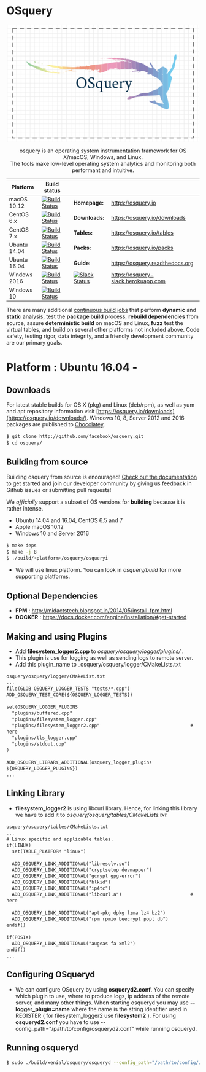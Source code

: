 # OSquery

<p align="center">
<img align="center" src="https://raw.githubusercontent.com/Utkarsh0901/Osquery/master/OSquery_logo.png" alt="osquery logo" width="500"/>

<p align="center">
osquery is an operating system instrumentation framework for OS X/macOS, Windows, and Linux. <br/>
The tools make low-level operating system analytics and monitoring both performant and intuitive.

| Platform | Build status  | | | |
|----------|---------------|---|---|---|
macOS 10.12    | [![Build Status](https://jenkins.osquery.io/job/osqueryMasterBuildOSX10.12/badge/icon)](https://jenkins.osquery.io/job/osqueryMasterBuildOSX10.12/) | | **Homepage:** | https://osquery.io
CentOS 6.x | [![Build Status](https://jenkins.osquery.io/job/osqueryMasterBuildCentOS6/badge/icon)](https://jenkins.osquery.io/job/osqueryMasterBuildCentOS6/) | | **Downloads:** | https://osquery.io/downloads
CentOS 7.x   | [![Build Status](https://jenkins.osquery.io/job/osqueryMasterBuildCentOS7/badge/icon)](https://jenkins.osquery.io/job/osqueryMasterBuildCentOS7/) | | **Tables:** | https://osquery.io/tables
Ubuntu 14.04   | [![Build Status](https://jenkins.osquery.io/job/osqueryMasterBuildUbuntu14/badge/icon)](https://jenkins.osquery.io/job/osqueryMasterBuildUbuntu14/) | | **Packs:** | https://osquery.io/packs
Ubuntu 16.04 | [![Build Status](https://jenkins.osquery.io/job/osqueryMasterBuildUbuntu16/badge/icon)](https://jenkins.osquery.io/job/osqueryMasterBuildUbuntu16/) | | **Guide:** | https://osquery.readthedocs.org
Windows 2016 | [![Build Status](https://jenkins.osquery.io/job/osqueryMasterBuildWindows2016/badge/icon)](https://jenkins.osquery.io/job/osqueryMasterBuildWindows16/) | | [![Slack Status](https://osquery-slack.herokuapp.com/badge.svg)](https://osquery-slack.herokuapp.com) | https://osquery-slack.herokuapp.com
Windows 10 | [![Build Status](https://jenkins.osquery.io/job/osqueryMasterBuildWindows10/badge/icon)](https://jenkins.osquery.io/job/osqueryMasterBuildWindows10/) | | |

There are many additional [continuous build jobs](https://jenkins.osquery.io/) that perform **dynamic** and **static** analysis, test the **package build** process, **rebuild dependencies** from source, assure **deterministic build** on macOS and Linux, **fuzz** test the virtual tables, and build on several other platforms not included above. Code safety, testing rigor, data integrity, and a friendly development community are our primary goals.

# Platform : Ubuntu 16.04 -
## Downloads 

For latest stable builds for OS X (pkg) and Linux (deb/rpm), as well as yum and apt repository information visit [https://osquery.io/downloads](https://osquery.io/downloads/). Windows 10, 8, Server 2012 and 2016 packages are published to [Chocolatey](https://chocolatey.org/packages/osquery).

```bash
$ git clone http://github.com/facebook/osquery.git
$ cd osquery/
```
## Building from source

Building osquery from source is encouraged! [Check out the documentation](https://osquery.readthedocs.org/en/latest/development/building/) to get started and join our developer community by giving us feedback in Github issues or submitting pull requests!

We *officially* support a subset of OS versions for **building** because it is rather intense.
- Ubuntu 14.04 and 16.04, CentOS 6.5 and 7
- Apple macOS 10.12
- Windows 10 and Server 2016

```bash
$ make deps
$ make -j 8
$ ./build/<platform>/osquery/osqueryi
```
- We will use linux platform. You can look in _osquery/build_ for more supporting platforms. 
## Optional Dependencies
- __FPM__ : http://midactstech.blogspot.in/2014/05/install-fpm.html
- __DOCKER__ : https://docs.docker.com/engine/installation/#get-started
## Making and using  Plugins
- Add __filesystem_logger2.cpp__ to _osquery/osquery/logger/plugins/_ .
- This plugin is use for logging as well as sending logs to remote server.
-  Add this plugin_name to _osquery/osquery/logger/CMakeLists.txt

```
osquery/osquery/logger/CMakeList.txt
...
file(GLOB OSQUERY_LOGGER_TESTS "tests/*.cpp")
ADD_OSQUERY_TEST_CORE(${OSQUERY_LOGGER_TESTS})

set(OSQUERY_LOGGER_PLUGINS
  "plugins/buffered.cpp"
  "plugins/filesystem_logger.cpp"
  "plugins/filesystem_logger2.cpp"                                 # here
  "plugins/tls_logger.cpp"
  "plugins/stdout.cpp"
)

ADD_OSQUERY_LIBRARY_ADDITIONAL(osquery_logger_plugins ${OSQUERY_LOGGER_PLUGINS})
...

```
## Linking Library
- __filesystem_logger2__ is using libcurl library. Hence, for linking this library we have to add it to _osquery/osquery/tables/CMakeLists.txt_
```
osquery/osquery/tables/CMakeLists.txt
...
# Linux specific and applicable tables.
if(LINUX)
  set(TABLE_PLATFORM "linux")

  ADD_OSQUERY_LINK_ADDITIONAL("libresolv.so")
  ADD_OSQUERY_LINK_ADDITIONAL("cryptsetup devmapper")
  ADD_OSQUERY_LINK_ADDITIONAL("gcrypt gpg-error")
  ADD_OSQUERY_LINK_ADDITIONAL("blkid")
  ADD_OSQUERY_LINK_ADDITIONAL("ip4tc")
  ADD_OSQUERY_LINK_ADDITIONAL("libcurl.a")                         # here

  ADD_OSQUERY_LINK_ADDITIONAL("apt-pkg dpkg lzma lz4 bz2")
  ADD_OSQUERY_LINK_ADDITIONAL("rpm rpmio beecrypt popt db")
endif()

if(POSIX)
  ADD_OSQUERY_LINK_ADDITIONAL("augeas fa xml2")
endif()
...
```
## Configuring OSqueryd
- We can configure OSquery by using __osqueryd2.conf__. You can specify which plugin to use, where to produce logs, ip address of the remote server, and many other things. When starting osqueryd you may use __--logger_plugin=name__ where the name is the string identifier used in REGISTER ( for filesystem_logger2 use __filesystem2__ ). For using __osqueryd2.conf__ you have to use --config_path="/path/to/config/osqueryd2.conf" while running osqueryd.
## Running osqueryd
```bash
$ sudo ./build/xenial/osquery/osqueryd --config_path="/path/to/config//osqueryd2.conf" --allow_unsafe
```